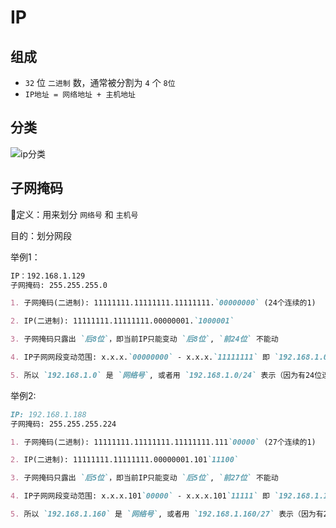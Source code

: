 # IP

## 组成

- `32` 位 `二进制` 数，通常被分割为 `4` 个 `8位`
- `IP地址 = 网络地址 + 主机地址`

## 分类

![ip分类](http://cdn.chemputer.top/notebook/network/ip.png)

## 子网掩码

定义：用来划分 `网络号` 和 `主机号`

目的：划分网段

举例1：

``` md
IP：192.168.1.129
子网掩码: 255.255.255.0

1. 子网掩码(二进制): 11111111.11111111.11111111.`00000000` (24个连续的1)

2. IP(二进制): 11111111.11111111.00000001.`1000001`

3. 子网掩码只露出 `后8位`，即当前IP只能变动 `后8位`, `前24位` 不能动

4. IP子网网段变动范围: x.x.x.`00000000` - x.x.x.`11111111` 即 `192.168.1.0` - `192.168.1.255`

5. 所以 `192.168.1.0` 是 `网络号`, 或者用 `192.168.1.0/24` 表示（因为有24位连续的1)
```

举例2:

``` md
IP: 192.168.1.188
子网掩码: 255.255.255.224

1. 子网掩码(二进制): 11111111.11111111.11111111.111`00000` (27个连续的1)

2. IP(二进制): 11111111.11111111.00000001.101`11100`

3. 子网掩码只露出 `后5位`，即当前IP只能变动 `后5位`, `前27位` 不能动

4. IP子网网段变动范围: x.x.x.101`00000` - x.x.x.101`11111` 即 `192.168.1.160` - `192.168.1.191`

5. 所以 `192.168.1.160` 是 `网络号`, 或者用 `192.168.1.160/27` 表示（因为有24位连续的1)
```
